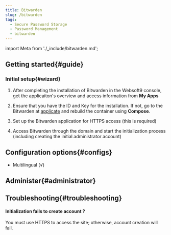 ```yaml
---
title: Bitwarden
slug: /bitwarden
tags:
  - Secure Password Storage
  - Password Management
  - bitwarden
---
```


import Meta from './_include/bitwarden.md';

<Meta name="meta" />

## Getting started{#guide}

### Initial setup{#wizard}

1. After completing the installation of Bitwarden in the Websoft9 console, get the applicaiton's overview and access information from **My Apps**  

2. Ensure that you have the ID and Key for the installation. If not, go to the Bitwarden at [applicate](https://bitwarden.com/host) and rebuild the container using **Compose**.  

3. Set up the Bitwarden application for HTTPS access (this is required)

4. Access Bitwarden through the domain and start the initialization process (including creating the initial administrator account)

## Configuration options{#configs}

- Multilingual (√)

## Administer{#administrator}

## Troubleshooting{#troubleshooting}

#### Initialization fails to create account ?

You must use HTTPS to access the site; otherwise, account creation will fail.